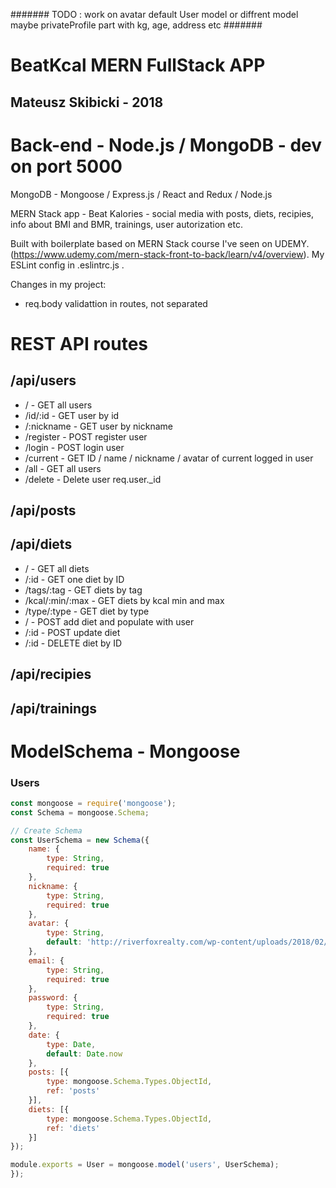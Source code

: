 #######
TODO :
work on avatar default
User model or diffrent model maybe privateProfile part with kg, age, address etc
#######

# BeatKcal **MERN** FullStack APP

## Mateusz Skibicki - 2018

# Back-end - **Node.js / MongoDB** - dev on port 5000

MongoDB - Mongoose / Express.js / React and Redux / Node.js

MERN Stack app - Beat Kalories - social media with posts, diets, recipies, info about BMI and BMR, trainings, user autorization etc.

Built with boilerplate based on MERN Stack course I've seen on UDEMY. (https://www.udemy.com/mern-stack-front-to-back/learn/v4/overview). My ESLint config in .eslintrc.js .

Changes in my project:

- req.body validattion in routes, not separated

# **REST API routes**

## **/api/users**

- / - GET all users
- /id/:id - GET user by id
- /:nickname - GET user by nickname
- /register - POST register user
- /login - POST login user
- /current - GET ID / name / nickname / avatar of current logged in user
- /all - GET all users
- /delete - Delete user req.user.\_id

## **/api/posts**

## **/api/diets**

- / - GET all diets
- /:id - GET one diet by ID
- /tags/:tag - GET diets by tag
- /kcal/:min/:max - GET diets by kcal min and max
- /type/:type - GET diet by type
- / - POST add diet and populate with user
- /:id - POST update diet
- /:id - DELETE diet by ID

## **/api/recipies**

## **/api/trainings**

# ModelSchema - Mongoose

### Users

```javascript
const mongoose = require('mongoose');
const Schema = mongoose.Schema;

// Create Schema
const UserSchema = new Schema({
	name: {
		type: String,
		required: true
	},
	nickname: {
		type: String,
		required: true
	},
	avatar: {
		type: String,
		default: 'http://riverfoxrealty.com/wp-content/uploads/2018/02/User-Default.jpg'
	},
	email: {
		type: String,
		required: true
	},
	password: {
		type: String,
		required: true
	},
	date: {
		type: Date,
		default: Date.now
	},
	posts: [{
		type: mongoose.Schema.Types.ObjectId,
		ref: 'posts'
	}],
	diets: [{
		type: mongoose.Schema.Types.ObjectId,
		ref: 'diets'
	}]
});

module.exports = User = mongoose.model('users', UserSchema);
});
```
